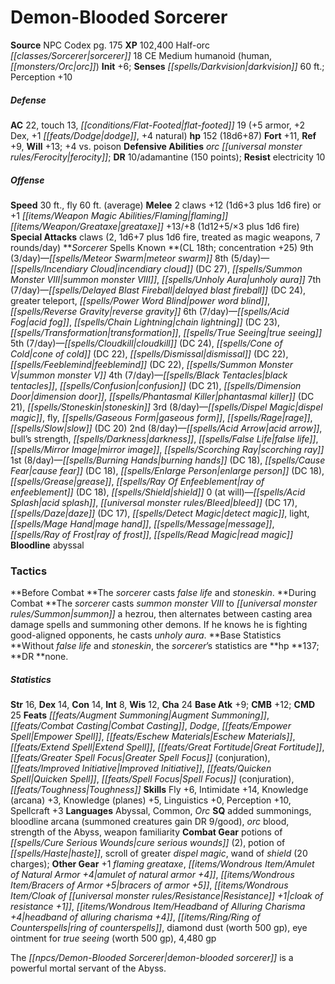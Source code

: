 ﻿---
cssclass: [monsters]
title1: Demon-Blooded Sorcerer
title2: Demon-Blooded Sorcerer
CR: 17
sources:
- name: NPC Codex
  page: 175
  link: http://paizo.com/products/btpy8v3a?Pathfinder-Roleplaying-Game-NPC-Codex
XP: 102400
race: Half-orc
classes:
- sorcerer 18
alignment: CE
size: Medium
type: humanoid
subtypes:
- human
- orc
initiative:
  bonus: 6
senses:
  darkvision: 60
AC:
  AC: 22
  touch: 13
  flat_footed: 19
  components:
    armor: 5
    dex: 2
    dodge: 1
    natural: 4
HP:
  HP: 152
  long: 18d6+87
saves:
  fort: 11
  ref: 9
  will: 13
  other: +4 vs. poison
defensive_abilities:
- orc ferocity
DR:
- amount: 10
  weakness: adamantine
  max_absorb: 150
resistances:
  electricity: 10
speeds:
  base: 30
  fly: 60
  fly_maneuverability: average
attacks:
  melee:
  - - text: 2 claws +12 (1d6+3 plus 1d6 fire)
      entries:
      - - damage: 1d6+3
        - damage: 1d6
          type: fire
      count: 2
      attack: claws
      bonus:
      - 12
  - - text: +1 flaming greataxe +13/+8 (1d12+5/×3 plus 1d6 fire)
      entries:
      - - damage: 1d12+5
          crit_multiplier: 3
        - damage: 1d6
          type: fire
      attack: +1 flaming greataxe
      bonus:
      - 13
      - 8
  special:
  - claws (2, 1d6+7 plus 1d6 fire, treated as magic weapons, 7 rounds/day)
spells:
  entries:
  - name: meteor swarm
    source: Sorcerer
    level: 9
  - name: incendiary cloud
    source: Sorcerer
    level: 8
    DC: 27
  - name: summon monster VIII
    source: Sorcerer
    level: 8
  - name: unholy aura
    source: Sorcerer
    level: 8
  - name: delayed blast fireball
    source: Sorcerer
    level: 7
    DC: 24
  - name: greater teleport
    source: Sorcerer
    level: 7
  - name: power word blind
    source: Sorcerer
    level: 7
  - name: reverse gravity
    source: Sorcerer
    level: 7
  - name: acid fog
    source: Sorcerer
    level: 6
  - name: chain lightning
    source: Sorcerer
    level: 6
    DC: 23
  - name: transformation
    source: Sorcerer
    level: 6
  - name: true seeing
    source: Sorcerer
    level: 6
  - name: cloudkill
    source: Sorcerer
    level: 5
    DC: 24
  - name: cone of cold
    source: Sorcerer
    level: 5
    DC: 22
  - name: dismissal
    source: Sorcerer
    level: 5
    DC: 22
  - name: feeblemind
    source: Sorcerer
    level: 5
    DC: 22
  - name: summon monster V
    source: Sorcerer
    level: 5
  - name: black tentacles
    source: Sorcerer
    level: 4
  - name: confusion
    source: Sorcerer
    level: 4
    DC: 21
  - name: dimension door
    source: Sorcerer
    level: 4
  - name: phantasmal killer
    source: Sorcerer
    level: 4
    DC: 21
  - name: stoneskin
    source: Sorcerer
    level: 4
  - name: dispel magic
    source: Sorcerer
    level: 3
  - name: fly
    source: Sorcerer
    level: 3
  - name: gaseous form
    source: Sorcerer
    level: 3
  - name: rage
    source: Sorcerer
    level: 3
  - name: slow
    source: Sorcerer
    level: 3
    DC: 20
  - name: acid arrow
    source: Sorcerer
    level: 2
  - name: bull's strength
    source: Sorcerer
    level: 2
  - name: darkness
    source: Sorcerer
    level: 2
  - name: false life
    source: Sorcerer
    level: 2
  - name: mirror image
    source: Sorcerer
    level: 2
  - name: scorching ray
    source: Sorcerer
    level: 2
  - name: burning hands
    source: Sorcerer
    level: 1
    DC: 18
  - name: cause fear
    source: Sorcerer
    level: 1
    DC: 18
  - name: enlarge person
    source: Sorcerer
    level: 1
    DC: 18
  - name: grease
    source: Sorcerer
    level: 1
  - name: ray of enfeeblement
    source: Sorcerer
    level: 1
    DC: 18
  - name: shield
    source: Sorcerer
    level: 1
  - name: acid splash
    source: Sorcerer
    level: 0
  - name: bleed
    source: Sorcerer
    level: 0
    DC: 17
  - name: daze
    source: Sorcerer
    level: 0
    DC: 17
  - name: detect magic
    source: Sorcerer
    level: 0
  - name: light
    source: Sorcerer
    level: 0
  - name: mage hand
    source: Sorcerer
    level: 0
  - name: message
    source: Sorcerer
    level: 0
  - name: ray of frost
    source: Sorcerer
    level: 0
  - name: read magic
    source: Sorcerer
    level: 0
  sources:
  - name: Sorcerer
    type: known
    CL: 18
    concentration: 25
    slots:
      9: 3
      8: 5
      7: 7
      6: 7
      5: 7
      4: 7
      3: 8
      2: 8
      1: 8
      0: at-will
    bloodline: abyssal
tactics:
  Before Combat: The sorcerer casts false life and stoneskin.
  During Combat: The sorcerer casts summon monster VIII to summon a hezrou, then alternates
    between casting area damage spells and summoning other demons. If he knows he
    is fighting good-aligned opponents, he casts unholy aura.
  Base Statistics: Without false life and stoneskin, the sorcerer's statistics are
    hp 137; DR none.
ability_scores:
  STR: 16
  DEX: 14
  CON: 14
  INT: 8
  WIS: 12
  CHA: 24
BAB: 9
CMB: 12
CMD: 25
feats:
- name: Augment Summoning
- name: Combat Casting
- name: Dodge
- name: Empower Spell
- name: Eschew Materials
- name: Extend Spell
- name: Great Fortitude
- name: Greater Spell Focus (conjuration)
- name: Improved Initiative
- name: Quicken Spell
- name: Spell Focus (conjuration)
- name: Toughness
skills:
  Fly: 6
  Intimidate: 14
  Knowledge (arcana): 3
  Knowledge (planes): 5
  Linguistics: 0
  Perception: 10
  Spellcraft: 3
languages:
- Abyssal
- Common
- Orc
special_qualities:
- added summonings
- bloodline arcana (summoned creatures gain DR 9/good)
- orc blood
- strength of the Abyss
- weapon familiarity
gear:
  combat:
  - potions of cure serious wounds (2)
  - potion of haste
  - scroll of greater dispel magic
  - wand of shield (20 charges)
  other:
  - +1 flaming greataxe
  - amulet of natural armor +4
  - bracers of armor +5
  - cloak of resistance +1
  - headband of alluring charisma +4
  - ring of counterspells
  - diamond dust (worth 500 gp)
  - eye ointment for true seeing (worth 500 gp)
  - 4,480 gp
desc_long: The demon-blooded sorcerer is a powerful mortal servant of the Abyss.

---

# Demon-Blooded Sorcerer

**Source** NPC Codex pg. 175
**XP** 102,400
Half-orc _[[classes/Sorcerer|sorcerer]]_ 18
CE Medium humanoid (human, _[[monsters/Orc|orc]]_)
**Init** +6; **Senses** _[[spells/Darkvision|darkvision]]_ 60 ft.; Perception +10

##### Defense

**AC** 22, touch 13, _[[conditions/Flat-Footed|flat-footed]]_ 19 (+5 armor, +2 Dex, +1 _[[feats/Dodge|dodge]]_, +4 natural)
**hp** 152 (18d6+87)
**Fort** +11, **Ref** +9, **Will** +13; +4 vs. poison
**Defensive Abilities** _orc_ _[[universal monster rules/Ferocity|ferocity]]_; **DR** 10/adamantine (150 points); **Resist** electricity 10

##### Offense
**Speed** 30 ft., fly 60 ft. (average)
**Melee** 2 claws +12 (1d6+3 plus 1d6 fire) or +1 _[[items/Weapon Magic Abilities/Flaming|flaming]]_ _[[items/Weapon/Greataxe|greataxe]]_ +13/+8 (1d12+5/×3 plus 1d6 fire)
**Special Attacks** claws (2, 1d6+7 plus 1d6 fire, treated as magic weapons, 7 rounds/day)
**_Sorcerer_ Spells Known **(CL 18th; concentration +25)
9th (3/day)—_[[spells/Meteor Swarm|meteor swarm]]_
8th (5/day)—_[[spells/Incendiary Cloud|incendiary cloud]]_ (DC 27), _[[spells/Summon Monster VIII|summon monster VIII]]_, _[[spells/Unholy Aura|unholy aura]]_
7th (7/day)—_[[spells/Delayed Blast Fireball|delayed blast fireball]]_ (DC 24), greater teleport, _[[spells/Power Word Blind|power word blind]]_, _[[spells/Reverse Gravity|reverse gravity]]_
6th (7/day)—_[[spells/Acid Fog|acid fog]]_, _[[spells/Chain Lightning|chain lightning]]_ (DC 23), _[[spells/Transformation|transformation]]_, _[[spells/True Seeing|true seeing]]_
5th (7/day)—_[[spells/Cloudkill|cloudkill]]_ (DC 24), _[[spells/Cone of Cold|cone of cold]]_ (DC 22), _[[spells/Dismissal|dismissal]]_ (DC 22), _[[spells/Feeblemind|feeblemind]]_ (DC 22), _[[spells/Summon Monster V|summon monster V]]_
4th (7/day)—_[[spells/Black Tentacles|black tentacles]]_, _[[spells/Confusion|confusion]]_ (DC 21), _[[spells/Dimension Door|dimension door]]_, _[[spells/Phantasmal Killer|phantasmal killer]]_ (DC 21), _[[spells/Stoneskin|stoneskin]]_
3rd (8/day)—_[[spells/Dispel Magic|dispel magic]]_, fly, _[[spells/Gaseous Form|gaseous form]]_, _[[spells/Rage|rage]]_, _[[spells/Slow|slow]]_ (DC 20)
2nd (8/day)—_[[spells/Acid Arrow|acid arrow]]_, bull’s strength, _[[spells/Darkness|darkness]]_, _[[spells/False Life|false life]]_, _[[spells/Mirror Image|mirror image]]_, _[[spells/Scorching Ray|scorching ray]]_
1st (8/day)—_[[spells/Burning Hands|burning hands]]_ (DC 18), _[[spells/Cause Fear|cause fear]]_ (DC 18), _[[spells/Enlarge Person|enlarge person]]_ (DC 18), _[[spells/Grease|grease]]_, _[[spells/Ray Of Enfeeblement|ray of enfeeblement]]_ (DC 18), _[[spells/Shield|shield]]_
0 (at will)—_[[spells/Acid Splash|acid splash]]_, _[[universal monster rules/Bleed|bleed]]_ (DC 17), _[[spells/Daze|daze]]_ (DC 17), _[[spells/Detect Magic|detect magic]]_, light, _[[spells/Mage Hand|mage hand]]_, _[[spells/Message|message]]_, _[[spells/Ray of Frost|ray of frost]]_, _[[spells/Read Magic|read magic]]_
**Bloodline** abyssal

### Tactics

**Before Combat **The _sorcerer_ casts _false life_ and _stoneskin_.
**During Combat **The _sorcerer_ casts _summon monster VIII_ to _[[universal monster rules/Summon|summon]]_ a hezrou, then alternates between casting area damage spells and summoning other demons. If he knows he is fighting good-aligned opponents, he casts _unholy aura_.
**Base Statistics **Without _false life_ and _stoneskin_, the _sorcerer_’s statistics are **hp **137; **DR **none.

##### Statistics
**Str** 16, **Dex** 14, **Con** 14, **Int** 8, **Wis** 12, **Cha** 24
**Base Atk** +9; **CMB** +12; **CMD** 25
**Feats** _[[feats/Augment Summoning|Augment Summoning]]_, _[[feats/Combat Casting|Combat Casting]]_, _Dodge_, _[[feats/Empower Spell|Empower Spell]]_, _[[feats/Eschew Materials|Eschew Materials]]_, _[[feats/Extend Spell|Extend Spell]]_, _[[feats/Great Fortitude|Great Fortitude]]_, _[[feats/Greater Spell Focus|Greater Spell Focus]]_ (conjuration), _[[feats/Improved Initiative|Improved Initiative]]_, _[[feats/Quicken Spell|Quicken Spell]]_, _[[feats/Spell Focus|Spell Focus]]_ (conjuration), _[[feats/Toughness|Toughness]]_
**Skills** Fly +6, Intimidate +14, Knowledge (arcana) +3, Knowledge (planes) +5, Linguistics +0, Perception +10, Spellcraft +3
**Languages** Abyssal, Common, _Orc_
**SQ** added summonings, bloodline arcana (summoned creatures gain DR 9/good), _orc_ blood, strength of the Abyss, weapon familiarity
**Combat Gear** potions of _[[spells/Cure Serious Wounds|cure serious wounds]]_ (2), potion of _[[spells/Haste|haste]]_, scroll of greater _dispel magic_, wand of _shield_ (20 charges); **Other Gear** +1 _flaming_ _greataxe_, _[[items/Wondrous Item/Amulet of Natural Armor +4|amulet of natural armor +4]]_, _[[items/Wondrous Item/Bracers of Armor +5|bracers of armor +5]]_, _[[items/Wondrous Item/Cloak of _[[universal monster rules/Resistance|Resistance]]_ +1|cloak of _resistance_ +1]]_, _[[items/Wondrous Item/Headband of Alluring Charisma +4|headband of alluring charisma +4]]_, _[[items/Ring/Ring of Counterspells|ring of counterspells]]_, diamond dust (worth 500 gp), eye ointment for _true seeing_ (worth 500 gp), 4,480 gp

The _[[npcs/Demon-Blooded Sorcerer|demon-blooded sorcerer]]_ is a powerful mortal servant of the Abyss.